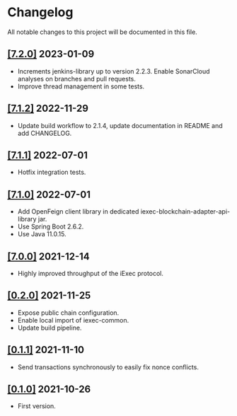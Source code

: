 # Changelog

All notable changes to this project will be documented in this file.

## [[7.2.0]](https://github.com/iExecBlockchainComputing/iexec-blockchain-adapter-api/releases/tag/v7.2.0) 2023-01-09

* Increments jenkins-library up to version 2.2.3. Enable SonarCloud analyses on branches and pull requests.
* Improve thread management in some tests.

## [[7.1.2]](https://github.com/iExecBlockchainComputing/iexec-blockchain-adapter-api/releases/tag/v7.1.2) 2022-11-29

* Update build workflow to 2.1.4, update documentation in README and add CHANGELOG.

## [[7.1.1]](https://github.com/iExecBlockchainComputing/iexec-blockchain-adapter-api/releases/tag/v7.1.1) 2022-07-01

* Hotfix integration tests.

## [[7.1.0]](https://github.com/iExecBlockchainComputing/iexec-blockchain-adapter-api/releases/tag/v7.1.0) 2022-07-01 

* Add OpenFeign client library in dedicated iexec-blockchain-adapter-api-library jar.
* Use Spring Boot 2.6.2.
* Use Java 11.0.15.

## [[7.0.0]](https://github.com/iExecBlockchainComputing/iexec-blockchain-adapter-api/releases/tag/v7.0.0) 2021-12-14

* Highly improved throughput of the iExec protocol.

## [[0.2.0]](https://github.com/iExecBlockchainComputing/iexec-blockchain-adapter-api/releases/tag/v0.2.0) 2021-11-25

* Expose public chain configuration.
* Enable local import of iexec-common.
* Update build pipeline.

## [[0.1.1]](https://github.com/iExecBlockchainComputing/iexec-blockchain-adapter-api/releases/tag/0.1.1) 2021-11-10

* Send transactions synchronously to easily fix nonce conflicts.

## [[0.1.0]](https://github.com/iExecBlockchainComputing/iexec-blockchain-adapter-api/releases/tag/0.1.0) 2021-10-26

* First version.
